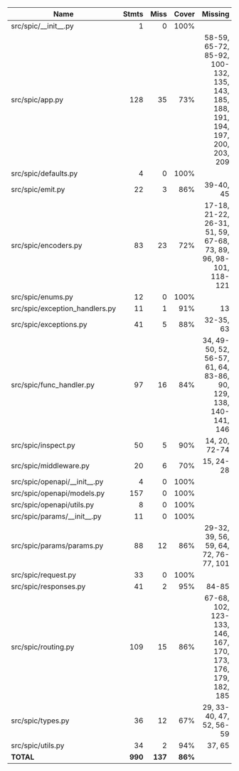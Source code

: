 | Name                             |   Stmts |    Miss |   Cover |                                                                        Missing |
| -------------------------------- | ------: | ------: | ------: | -----------------------------------------------------------------------------: |
| src/spic/\_\_init\_\_.py         |       1 |       0 |    100% |                                                                                |
| src/spic/app.py                  |     128 |      35 |     73% | 58-59, 65-72, 85-92, 100-132, 135, 143, 185, 188, 191, 194, 197, 200, 203, 209 |
| src/spic/defaults.py             |       4 |       0 |    100% |                                                                                |
| src/spic/emit.py                 |      22 |       3 |     86% |                                                                      39-40, 45 |
| src/spic/encoders.py             |      83 |      23 |     72% |                17-18, 21-22, 26-31, 51, 59, 67-68, 73, 89, 96, 98-101, 118-121 |
| src/spic/enums.py                |      12 |       0 |    100% |                                                                                |
| src/spic/exception_handlers.py   |      11 |       1 |     91% |                                                                             13 |
| src/spic/exceptions.py           |      41 |       5 |     88% |                                                                      32-35, 63 |
| src/spic/func_handler.py         |      97 |      16 |     84% |                34, 49-50, 52, 56-57, 61, 64, 83-86, 90, 129, 138, 140-141, 146 |
| src/spic/inspect.py              |      50 |       5 |     90% |                                                                  14, 20, 72-74 |
| src/spic/middleware.py           |      20 |       6 |     70% |                                                                      15, 24-28 |
| src/spic/openapi/\_\_init\_\_.py |       4 |       0 |    100% |                                                                                |
| src/spic/openapi/models.py       |     157 |       0 |    100% |                                                                                |
| src/spic/openapi/utils.py        |       8 |       0 |    100% |                                                                                |
| src/spic/params/\_\_init\_\_.py  |      11 |       0 |    100% |                                                                                |
| src/spic/params/params.py        |      88 |      12 |     86% |                                          29-32, 39, 56, 59, 64, 72, 76-77, 101 |
| src/spic/request.py              |      33 |       0 |    100% |                                                                                |
| src/spic/responses.py            |      41 |       2 |     95% |                                                                          84-85 |
| src/spic/routing.py              |     109 |      15 |     86% |                    67-68, 102, 123-133, 146, 167, 170, 173, 176, 179, 182, 185 |
| src/spic/types.py                |      36 |      12 |     67% |                                                       29, 33-40, 47, 52, 56-59 |
| src/spic/utils.py                |      34 |       2 |     94% |                                                                         37, 65 |
| **TOTAL**                        | **990** | **137** | **86%** |                                                                                |
